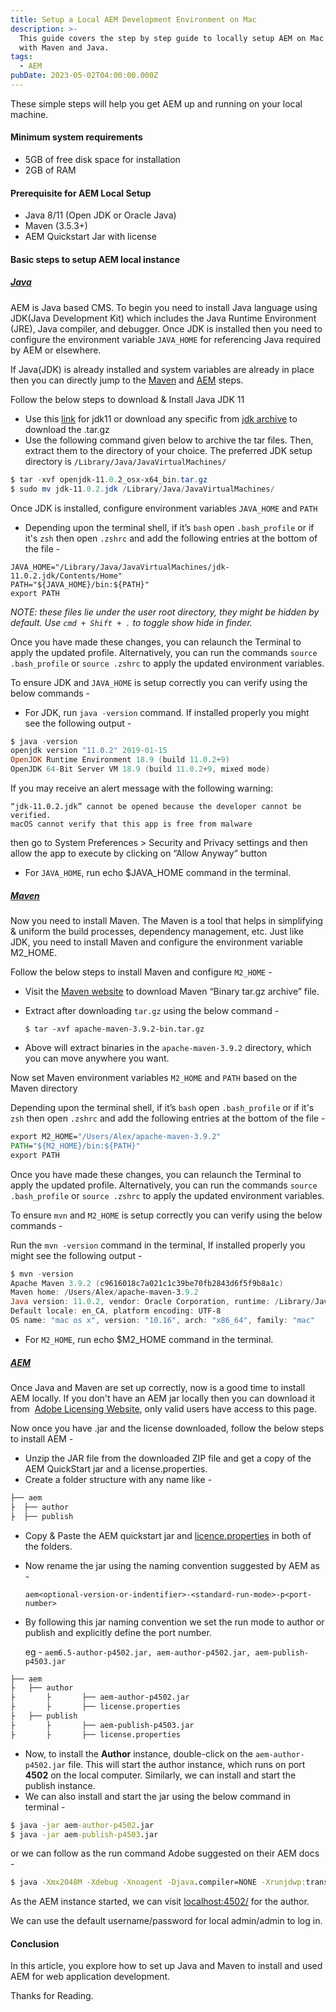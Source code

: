 ```yaml
---
title: Setup a Local AEM Development Environment on Mac
description: >-
  This guide covers the step by step guide to locally setup AEM on Mac along
  with Maven and Java.
tags:
  - AEM
pubDate: 2023-05-02T04:00:00.000Z
---
```


These simple steps will help you get AEM up and running on your local machine.

#### Minimum system requirements

* 5GB of free disk space for installation
* 2GB of RAM

#### Prerequisite for AEM Local Setup

* Java 8/11 (Open JDK or Oracle Java)
* Maven (3.5.3+)
* AEM Quickstart Jar with license

#### Basic steps to setup AEM local instance

##### [Java](#java)

AEM is Java based CMS. To begin you need to install Java language using JDK(Java Development Kit) which includes the Java Runtime Environment (JRE), Java compiler, and debugger. Once JDK is installed then you need to configure the environment variable `JAVA_HOME` for referencing Java required by AEM or elsewhere.

If Java(JDK) is already installed and system variables are already in place then you can directly jump to the [Maven](#maven) and [AEM](#AEM) steps.

Follow the below steps to download & Install Java JDK 11

* Use this [link](https://download.java.net/java/GA/jdk11/9/GPL/openjdk-11.0.2_osx-x64_bin.tar.gz) for jdk11 or download any specific from [jdk archive](https://jdk.java.net/archive/) to download the .tar.gz
* Use the following command given below to archive the tar files. Then, extract them to the directory of your choice. The preferred JDK setup directory is `/Library/Java/JavaVirtualMachines/`

```powershell
$ tar -xvf openjdk-11.0.2_osx-x64_bin.tar.gz
$ sudo mv jdk-11.0.2.jdk /Library/Java/JavaVirtualMachines/
```

Once JDK is installed, configure environment variables `JAVA_HOME` and `PATH`

* Depending upon the terminal shell, if it’s `bash` open `.bash_profile` or if it's `zsh` then open `.zshrc` and add the following entries at the bottom of the file -

```shell
JAVA_HOME="/Library/Java/JavaVirtualMachines/jdk-11.0.2.jdk/Contents/Home"
PATH="${JAVA_HOME}/bin:${PATH}"
export PATH
```

*NOTE: these files lie under the user root directory, they might be hidden by default. Use `cmd + Shift + .` to toggle show hide in finder.*

Once you have made these changes, you can relaunch the Terminal to apply the updated profile. Alternatively, you can run the commands `source .bash_profile` or `source .zshrc` to apply the updated environment variables.

To ensure JDK and `JAVA_HOME` is setup correctly you can verify using the below commands -

* For JDK, run `java -version` command. If installed properly you might see the following output -

```powershell
$ java -version
openjdk version "11.0.2" 2019-01-15
OpenJDK Runtime Environment 18.9 (build 11.0.2+9)
OpenJDK 64-Bit Server VM 18.9 (build 11.0.2+9, mixed mode)
```

If you may receive an alert message with the following warning:

```text
“jdk-11.0.2.jdk” cannot be opened because the developer cannot be verified.
macOS cannot verify that this app is free from malware
```

then go to System Preferences > Security and Privacy settings and then allow the app to execute by clicking on “Allow Anyway” button

* For `JAVA_HOME`, run echo $JAVA\_HOME command in the terminal.

##### [Maven](#maven)

Now you need to install Maven. The Maven is a tool that helps in simplifying & uniform the build processes, dependency management, etc. Just like JDK, you need to install Maven and configure the environment variable M2\_HOME.

Follow the below steps to install Maven and configure `M2_HOME` -

* Visit the [Maven website](https://maven.apache.org/download.cgi) to download Maven “Binary tar.gz archive” file.
* Extract after downloading `tar.gz` using the below command -

  `$ tar -xvf apache-maven-3.9.2-bin.tar.gz`
* Above will extract binaries in the `apache-maven-3.9.2` directory, which you can move anywhere you want.

Now set Maven environment variables  `M2_HOME` and `PATH`  based on the Maven directory

Depending upon the terminal shell, if it’s `bash` open  `.bash_profile` or if it's `zsh` then open `.zshrc` and add the following entries at the bottom of the file -

```bat
export M2_HOME="/Users/Alex/apache-maven-3.9.2"
PATH="${M2_HOME}/bin:${PATH}"
export PATH
```

Once you have made these changes, you can relaunch the Terminal to apply the updated profile. Alternatively, you can run the commands `source .bash_profile` or `source .zshrc` to apply the updated environment variables.

To ensure `mvn` and `M2_HOME` is setup correctly you can verify using the below commands -

Run the `mvn -version` command in the terminal, If installed properly you might see the following output -

```powershell
$ mvn -version
Apache Maven 3.9.2 (c9616018c7a021c1c39be70fb2843d6f5f9b8a1c)
Maven home: /Users/Alex/apache-maven-3.9.2
Java version: 11.0.2, vendor: Oracle Corporation, runtime: /Library/Java/JavaVirtualMachines/jdk-11.0.2.jdk/Contents/Home
Default locale: en_CA, platform encoding: UTF-8
OS name: "mac os x", version: "10.16", arch: "x86_64", family: "mac"
```

* For `M2_HOME`, run echo $M2\_HOME command in the terminal.

##### [AEM](#AEM)

Once Java and Maven are set up correctly, now is a good time to install AEM locally. If you don't have an AEM jar locally then you can download it from  [Adobe Licensing Website](https://licensing.adobe.com/ "download AEM here"), only valid users have access to this page.

Now once you have .jar and the license downloaded, follow the below steps to install AEM -

* Unzip the JAR file from the downloaded ZIP file and get a copy of the AEM QuickStart jar and a license.properties.
* Create a folder structure with any name like -

```markdown
├── aem
├  ├── author
├  ├── publish
```

* Copy & Paste the AEM quickstart jar and [licence.properties](http://licence.properties) in both of the folders.
* Now rename the jar using the naming convention suggested by AEM as -

  `aem<optional-version-or-indentifier>-<standard-run-mode>-p<port-number>`
* By following this jar naming convention we set the run mode to author or publish and explicitly define the port number.

  eg - `aem6.5-author-p4502.jar, aem-author-p4502.jar, aem-publish-p4503.jar`

```markdown
├── aem
├   ├── author
├		├		├── aem-author-p4502.jar
├		├		├── license.properties
├   ├── publish
├		├		├── aem-publish-p4503.jar
├		├		├── license.properties
```

* Now, to install the **Author** instance, double-click on the `aem-author-p4502.jar` file. This will start the author instance, which runs on port **4502** on the local computer. Similarly, we can install and start the publish instance.
* We can also install and start the jar using the below command in terminal  -

```bat
$ java -jar aem-author-p4502.jar
$ java -jar aem-publish-p4503.jar
```

or we can follow as the run command Adobe suggested on their AEM docs -

```bat
$ java -Xmx2048M -Xdebug -Xnoagent -Djava.compiler=NONE -Xrunjdwp:transport=dt_socket, server=y,suspend=n,address=30303 -jar aem-author-p4502.jar -gui -r"author,localdev"
```

As the AEM instance started, we can visit [localhost:4502/](http://localhost:4502/a) for the author.

We can use the default username/password for local admin/admin to log in.

#### Conclusion

In this article, you explore how to set up Java and Maven to install and used AEM for web application development.

Thanks for Reading.
